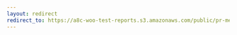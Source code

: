 ```yaml
---
layout: redirect
redirect_to: https://a8c-woo-test-reports.s3.amazonaws.com/public/pr-merge/45405/e2e/index.html
---
```

